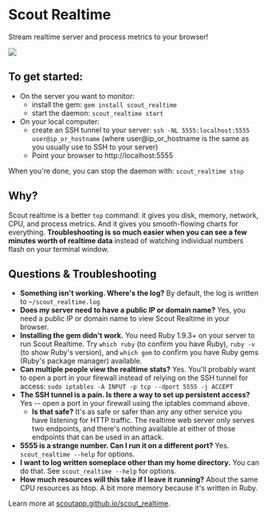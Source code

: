 # Scout Realtime

Stream realtime server and process metrics to your browser!

<a href="http://scoutapp.github.io/scout_realtime/"><img src="https://dl.dropboxusercontent.com/u/468982/blog/realtime_screen.png"></a>



## To get started:

* On the server you want to monitor:
  * install the gem: `gem install scout_realtime`
  * start the daemon: `scout_realtime start`
* On your local computer:
  * create an SSH tunnel to your server: `ssh -NL 5555:localhost:5555 user@ip_or_hostname` (where user@ip_or_hostname is the same as you usually use to SSH to your server)
  * Point your browser to http://localhost:5555

When you're done, you can stop the daemon with: `scout_realtime stop`

## Why?

Scout realtime is a better `top` command: it gives you disk, memory, network, CPU, and process metrics. And it gives you smooth-flowing charts for everything. **Troubleshooting is so much easier when you can see a few minutes worth of realtime data** instead of watching individual numbers flash on your terminal window.   


## Questions & Troubleshooting

* **Something isn't working. Where's the log?** By default, the log is written to `~/scout_realtime.log`
* **Does my server need to have a public IP or domain name?** Yes, you need a public IP or domain name to view Scout Realtime in your browser.
* **Installing the gem didn't work.** You need Ruby 1.9.3+ on your server to run Scout Realtime. Try `which ruby` (to confirm you have Ruby), `ruby -v` (to show Ruby's version), and `which gem` to confirm you have Ruby gems (Ruby's package manager) available.
* **Can multiple people view the realtime stats?** Yes. You'll probably want to open a port in your firewall instead of relying on the SSH tunnel for access: `sudo iptables -A INPUT -p tcp --dport 5555 -j ACCEPT`
* **The SSH tunnel is a pain. Is there a way to set up persistent access?** Yes -- open a port in your firewall using the iptables command above.
  * **Is that safe?** It's as safe or safer than any any other service you have listening for HTTP traffic. The realtime web server only serves two endpoints, and there's nothing available at either of those endpoints that can be used in an attack.
* **5555 is a strange number. Can I run it on a different port?** Yes. `scout_realtime --help` for options.
* **I want to log written someplace other than my home directory.** You can do that. See `scout_realtime --help` for options.
* **How much resources will this take if I leave it running?** About the same CPU resources as htop. A bit more memory because it's written in Ruby.


Learn more at [scoutapp.github.io/scout_realtime](http://scoutapp.github.io/scout_realtime/).


